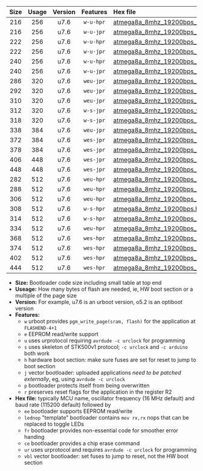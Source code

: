 |Size|Usage|Version|Features|Hex file|
|:-:|:-:|:-:|:-:|:--|
|216|256|u7.6|`w-u-hpr`|[atmega8a_8mhz_19200bps_ur.hex](https://raw.githubusercontent.com/stefanrueger/urboot/main/atmega8a_8mhz_19200bps_ur.hex)|
|216|256|u7.6|`w-u-jpr`|[atmega8a_8mhz_19200bps_ur_vbl.hex](https://raw.githubusercontent.com/stefanrueger/urboot/main/atmega8a_8mhz_19200bps_ur_vbl.hex)|
|222|256|u7.6|`w-u-hpr`|[atmega8a_8mhz_19200bps_lednop_ur.hex](https://raw.githubusercontent.com/stefanrueger/urboot/main/atmega8a_8mhz_19200bps_lednop_ur.hex)|
|222|256|u7.6|`w-u-jpr`|[atmega8a_8mhz_19200bps_lednop_ur_vbl.hex](https://raw.githubusercontent.com/stefanrueger/urboot/main/atmega8a_8mhz_19200bps_lednop_ur_vbl.hex)|
|240|256|u7.6|`w-u-hpr`|[atmega8a_8mhz_19200bps_lednop_fr_ur.hex](https://raw.githubusercontent.com/stefanrueger/urboot/main/atmega8a_8mhz_19200bps_lednop_fr_ur.hex)|
|240|256|u7.6|`w-u-jpr`|[atmega8a_8mhz_19200bps_lednop_fr_ur_vbl.hex](https://raw.githubusercontent.com/stefanrueger/urboot/main/atmega8a_8mhz_19200bps_lednop_fr_ur_vbl.hex)|
|286|320|u7.6|`weu-jpr`|[atmega8a_8mhz_19200bps_ee_ur_vbl.hex](https://raw.githubusercontent.com/stefanrueger/urboot/main/atmega8a_8mhz_19200bps_ee_ur_vbl.hex)|
|292|320|u7.6|`weu-jpr`|[atmega8a_8mhz_19200bps_ee_lednop_ur_vbl.hex](https://raw.githubusercontent.com/stefanrueger/urboot/main/atmega8a_8mhz_19200bps_ee_lednop_ur_vbl.hex)|
|310|320|u7.6|`weu-jpr`|[atmega8a_8mhz_19200bps_ee_lednop_fr_ur_vbl.hex](https://raw.githubusercontent.com/stefanrueger/urboot/main/atmega8a_8mhz_19200bps_ee_lednop_fr_ur_vbl.hex)|
|312|320|u7.6|`w-s-jpr`|[atmega8a_8mhz_19200bps_vbl.hex](https://raw.githubusercontent.com/stefanrueger/urboot/main/atmega8a_8mhz_19200bps_vbl.hex)|
|318|320|u7.6|`w-s-jpr`|[atmega8a_8mhz_19200bps_lednop_vbl.hex](https://raw.githubusercontent.com/stefanrueger/urboot/main/atmega8a_8mhz_19200bps_lednop_vbl.hex)|
|338|384|u7.6|`weu-jpr`|[atmega8a_8mhz_19200bps_ee_lednop_fr_ce_ur_vbl.hex](https://raw.githubusercontent.com/stefanrueger/urboot/main/atmega8a_8mhz_19200bps_ee_lednop_fr_ce_ur_vbl.hex)|
|372|384|u7.6|`wes-jpr`|[atmega8a_8mhz_19200bps_ee_vbl.hex](https://raw.githubusercontent.com/stefanrueger/urboot/main/atmega8a_8mhz_19200bps_ee_vbl.hex)|
|378|384|u7.6|`wes-jpr`|[atmega8a_8mhz_19200bps_ee_lednop_vbl.hex](https://raw.githubusercontent.com/stefanrueger/urboot/main/atmega8a_8mhz_19200bps_ee_lednop_vbl.hex)|
|406|448|u7.6|`wes-jpr`|[atmega8a_8mhz_19200bps_ee_lednop_fr_vbl.hex](https://raw.githubusercontent.com/stefanrueger/urboot/main/atmega8a_8mhz_19200bps_ee_lednop_fr_vbl.hex)|
|448|448|u7.6|`wes-jpr`|[atmega8a_8mhz_19200bps_ee_lednop_fr_ce_vbl.hex](https://raw.githubusercontent.com/stefanrueger/urboot/main/atmega8a_8mhz_19200bps_ee_lednop_fr_ce_vbl.hex)|
|282|512|u7.6|`weu-hpr`|[atmega8a_8mhz_19200bps_ee_ur.hex](https://raw.githubusercontent.com/stefanrueger/urboot/main/atmega8a_8mhz_19200bps_ee_ur.hex)|
|288|512|u7.6|`weu-hpr`|[atmega8a_8mhz_19200bps_ee_lednop_ur.hex](https://raw.githubusercontent.com/stefanrueger/urboot/main/atmega8a_8mhz_19200bps_ee_lednop_ur.hex)|
|306|512|u7.6|`weu-hpr`|[atmega8a_8mhz_19200bps_ee_lednop_fr_ur.hex](https://raw.githubusercontent.com/stefanrueger/urboot/main/atmega8a_8mhz_19200bps_ee_lednop_fr_ur.hex)|
|308|512|u7.6|`w-s-hpr`|[atmega8a_8mhz_19200bps.hex](https://raw.githubusercontent.com/stefanrueger/urboot/main/atmega8a_8mhz_19200bps.hex)|
|314|512|u7.6|`w-s-hpr`|[atmega8a_8mhz_19200bps_lednop.hex](https://raw.githubusercontent.com/stefanrueger/urboot/main/atmega8a_8mhz_19200bps_lednop.hex)|
|334|512|u7.6|`weu-hpr`|[atmega8a_8mhz_19200bps_ee_lednop_fr_ce_ur.hex](https://raw.githubusercontent.com/stefanrueger/urboot/main/atmega8a_8mhz_19200bps_ee_lednop_fr_ce_ur.hex)|
|368|512|u7.6|`wes-hpr`|[atmega8a_8mhz_19200bps_ee.hex](https://raw.githubusercontent.com/stefanrueger/urboot/main/atmega8a_8mhz_19200bps_ee.hex)|
|374|512|u7.6|`wes-hpr`|[atmega8a_8mhz_19200bps_ee_lednop.hex](https://raw.githubusercontent.com/stefanrueger/urboot/main/atmega8a_8mhz_19200bps_ee_lednop.hex)|
|402|512|u7.6|`wes-hpr`|[atmega8a_8mhz_19200bps_ee_lednop_fr.hex](https://raw.githubusercontent.com/stefanrueger/urboot/main/atmega8a_8mhz_19200bps_ee_lednop_fr.hex)|
|444|512|u7.6|`wes-hpr`|[atmega8a_8mhz_19200bps_ee_lednop_fr_ce.hex](https://raw.githubusercontent.com/stefanrueger/urboot/main/atmega8a_8mhz_19200bps_ee_lednop_fr_ce.hex)|

- **Size:** Bootloader code size including small table at top end
- **Useage:** How many bytes of flash are needed, ie, HW boot section or a multiple of the page size
- **Version:** For example, u7.6 is an urboot version, o5.2 is an optiboot version
- **Features:**
  + `w` urboot provides `pgm_write_page(sram, flash)` for the application at `FLASHEND-4+1`
  + `e` EEPROM read/write support
  + `u` uses urprotocol requiring `avrdude -c urclock` for programming
  + `s` uses skeleton of STK500v1 protocol; `-c urclock` and `-c arduino` both work
  + `h` hardware boot section: make sure fuses are set for reset to jump to boot section
  + `j` vector bootloader: uploaded applications *need to be patched externally*, eg, using `avrdude -c urclock`
  + `p` bootloader protects itself from being overwritten
  + `r` preserves reset flags for the application in the register R2
- **Hex file:** typically MCU name, oscillator frequency (16 MHz default) and baud rate (115200 default) followed by
  + `ee` bootloader supports EEPROM read/write
  + `lednop` "template" bootloader contains `mov rx,rx` nops that can be replaced to toggle LEDs
  + `fr` bootloader provides non-essential code for smoother error handing
  + `ce` bootloader provides a chip erase command
  + `ur` uses urprotocol and requires `avrdude -c urclock` for programming
  + `vbl` vector bootloader: set fuses to jump to reset, not the HW boot section
